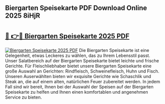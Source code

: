 ## Biergarten Speisekarte PDF Download Online 2025 8iHjR

# <h2><a href="http://gcbmr0.nevu.top/?p=Biergarten+Speisekarte">🔗 👉🔴 Biergarten Speisekarte 2025 PDF</a></h2>

[![Biergarten Speisekarte 2025 PDF](https://i.imgur.com/dBaPXMq.png)](http://gcbmr0.nevu.top/?p=Biergarten+Speisekarte)
Die Biergarten Speisekarte ist eine Gelegenheit, etwas Leckeres zu wählen, das zu Ihrem Lebensstil passt. Unser Salatbereich auf der Biergarten Speisekarte bietet leichte und frische Gerichte. Für Fleischliebhaber bietet unsere Biergarten Speisekarte eine große Auswahl an Gerichten: Rindfleisch, Schweinefleisch, Huhn und Fisch. Unseren Auserwählten bieten wir exquisite Gerichte wie Schaschlik und Steak an, die auf einem alten, natürlichen Feuer zubereitet werden. In jedem Fall sind wir bereit, Ihnen bei der Auswahl der Speisen auf der Biergarten Speisekarte zu helfen und Ihnen einen komfortablen und angenehmen Service zu bieten.

